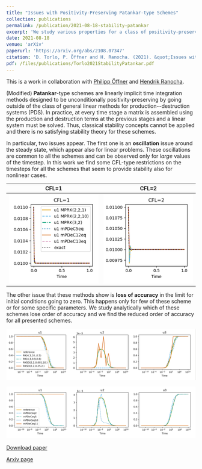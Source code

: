 ```yaml
---
title: "Issues with Positivity-Preserving Patankar-type Schemes"
collection: publications
permalink: /publication/2021-08-18-stability-patankar
excerpt: 'We study various properties for a class of positivity-preserving nonlinear schemes (Patankar-type schemes) and we discover two types of issues: oscillations around stady states when the timestep is too large and spurious steady states where some methods get stuck. [Download paper](/files/publications/Torlo2021StabilityPatankar.pdf)'
date: 2021-08-18
venue: 'arXiv'
paperurl: 'https://arxiv.org/abs/2108.07347'
citation: 'D. Torlo, P. Öffner and H. Ranocha. (2021). &quot;Issues with Positivity-Preserving Patankar-type Schemes. &quot; <i>arXiv preprint</i>, https://arxiv.org/abs/2108.07347.'
pdf: /files/publications/Torlo2021StabilityPatankar.pdf
---
```

This is a work in collaboration with [Philipp Öffner](https://philippoeffner.de/) and [Hendrik Ranocha](https://ranocha.de/).

(Modified) **Patankar**-type schemes are linearly implicit time integration methods designed to be unconditionally positivity-preserving by going outside of the class of general linear methods for production--destruction systems (PDS). In practice, at every time stage a matrix is assembled using the production and destruction terms at the previous stages and a linear system must be solved.
Thus, classical stability concepts cannot be applied and there is no satisfying stability theory for these schemes. 


In particular, two issues appear. The first one is an **oscillation** issue around the steady state, which appear also for linear problems. These oscillations are common to all the schemes and can be observed only for *large* values of the timestep. In this work we find some CFL-type restrictions on the timesteps for all the schemes that seem to provide stability also for nonlinear cases.

CFL=1   | CFL=2
:-------------------------:|:-------------------------:
![Oscillations with CFL 1](/images/research/StabilityPatankar_oscillations_CFL1.png)|![Oscillations with CFL 2](/images/research/StabilityPatankar_oscillations_CFL2.png)


The other issue that these methods show is **loss of accuracy** in the limit for initial conditions going to zero. This happens only for few of these scheme or for some specific parameters. We study analytically which of these schemes lose order of accuracy and we find the reduced order of accuracy for all presented schemes.

![Spurious Steady State for MPRK](/images/research/StabilityPatankar_SteadyMPRK.png)

![Spurious Steady State for MPDeC](/images/research/StabilityPatankar_SteadyDeC.png)



[Download paper](/files/publications/Torlo2021StabilityPatankar.pdf)

[Arxiv page](https://arxiv.org/abs/2108.07347)
